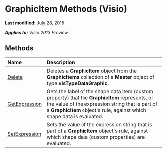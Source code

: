 
# GraphicItem Methods (Visio)

 **Last modified:** July 28, 2015

 _**Applies to:** Visio 2013 Preview_

## Methods



|**Name**|**Description**|
|:-----|:-----|
| [Delete](cd395089-594a-a021-0455-5bd7de9c3468.md)|Deletes a  **GraphicItem** object from the **GraphicItems** collection of a **Master** object of type **visTypeDataGraphic**.|
| [GetExpression](61864d97-a61b-549a-6f41-d741c19a330f.md)|Gets the label of the shape data item (custom property) that the  **GraphicItem** represents, or the value of the expression string that is part of a **GraphicItem** object's rule, against which shape data is evaluated.|
| [SetExpression](e0fd9a38-1fc0-3189-9def-64f2c181951d.md)|Sets the value of the expression string that is part of a  **GraphicItem** object's rule, against which shape data (custom properties) are evaluated.|

